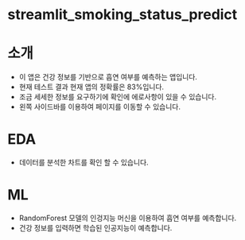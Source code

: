 # streamlit_smoking_status_predict
# 소개
- 이 앱은 건강 정보를 기반으로 흡연 여부를 예측하는 앱입니다.
- 현재 테스트 결과 현재 앱의 정확률은 83%입니다.
- 조금 세세한 정보를 요구하기에 확인에 에로사항이 있을 수 있습니다.
- 왼쪽 사이드바를 이용하여 페이지를 이동할 수 있습니다.

# EDA
- 데이터를 분석한 차트를 확인 할 수 있습니다.

# ML
- RandomForest 모델의 인겅지능 머신을 이용하여 흡연 여부를 예측합니다.
- 건강 정보를 입력하면 학습된 인공지능이 예측합니다.
